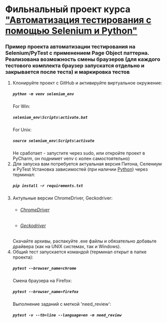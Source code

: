 # Фильнальный проект курса ["Автоматизация тестирования с помощью Selenium и Python"](https://stepik.org/course/575/syllabus)
### Пример проекта автоматизации тестирования на Selenium/PyTest с применением Page Object паттерна. Реализована возможность смены браузеров (для каждого тестового комплекта браузер запускатся отдельно и закрывается после теста) и маркировка тестов
1.  Клонируйте проект с GitHub и активируйте виртуальное окружение:
    ##### `python -m venv selenium_env`
    For Win: 
    ##### `selenium_env\Scripts\activate.bat`
    For Unix:
    ##### `source selenium_env\Scripts\activate`
    Не сработает - запустите через sudo, или откройте проект в PyCharm, он поднимет venv с колен самостоятельно)
2.  Для запуска вам потребуется актуальная версия Питона, Селениум и PyTest
    Установка зависимостей (при наличии [Python](https://www.python.org/)) через терминал:
    ##### `pip install -r requirements.txt`
3. Актульные версии ChromeDriver, Geckodriver:
    * ###### [ChromeDriver](https://sites.google.com/a/chromium.org/chromedriver/downloads)
    * ###### [Geckodriver](https://github.com/mozilla/geckodriver/releases/)
   Скачайте архивы, распакуйте .exe файлы и обязательно добавьте драйвера (как на UNIX системах, так и Windows). 
4. Общий тест запускается командой (терминал открыт в папке проекта):
    ##### `pytest --browser_name=chrome`
    Смена браузера на Firefox:
    ##### `pytest --browser_name=firefox`
    Выполнение заданий с меткой 'need_review':
    ##### `pytest -v --tb=line --language=en -m need_review`
